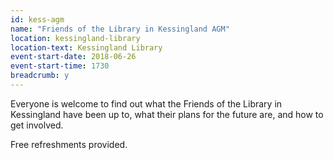 ```yaml
---
id: kess-agm
name: "Friends of the Library in Kessingland AGM"
location: kessingland-library
location-text: Kessingland Library
event-start-date: 2018-06-26
event-start-time: 1730
breadcrumb: y
---
```


Everyone is welcome to find out what the Friends of the Library in Kessingland have been up to, what their plans for the future are, and how to get involved.

Free refreshments provided.
